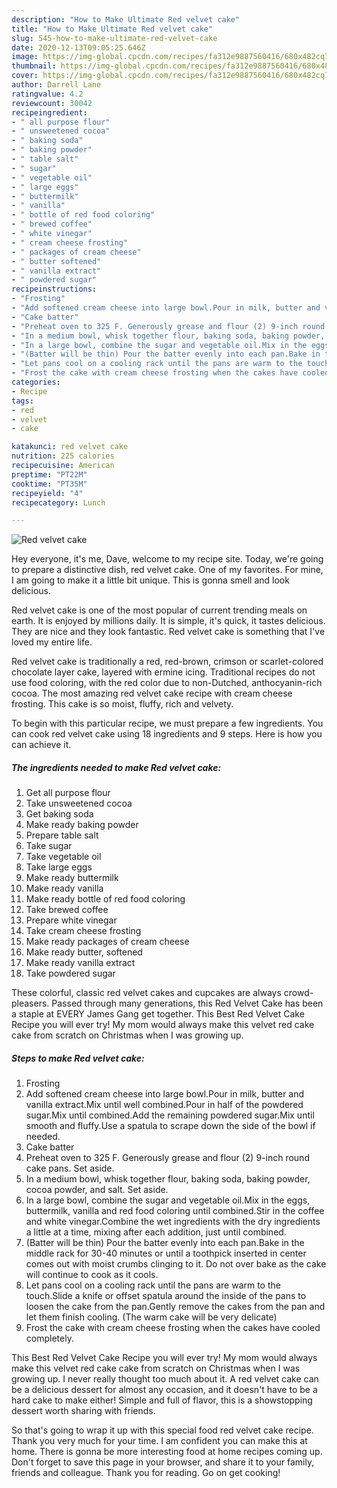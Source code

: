 ```yaml
---
description: "How to Make Ultimate Red velvet cake"
title: "How to Make Ultimate Red velvet cake"
slug: 545-how-to-make-ultimate-red-velvet-cake
date: 2020-12-13T09:05:25.646Z
image: https://img-global.cpcdn.com/recipes/fa312e9887560416/680x482cq70/red-velvet-cake-recipe-main-photo.jpg
thumbnail: https://img-global.cpcdn.com/recipes/fa312e9887560416/680x482cq70/red-velvet-cake-recipe-main-photo.jpg
cover: https://img-global.cpcdn.com/recipes/fa312e9887560416/680x482cq70/red-velvet-cake-recipe-main-photo.jpg
author: Darrell Lane
ratingvalue: 4.2
reviewcount: 30042
recipeingredient:
- " all purpose flour"
- " unsweetened cocoa"
- " baking soda"
- " baking powder"
- " table salt"
- " sugar"
- " vegetable oil"
- " large eggs"
- " buttermilk"
- " vanilla"
- " bottle of red food coloring"
- " brewed coffee"
- " white vinegar"
- " cream cheese frosting"
- " packages of cream cheese"
- " butter softened"
- " vanilla extract"
- " powdered sugar"
recipeinstructions:
- "Frosting"
- "Add softened cream cheese into large bowl.Pour in milk, butter and vanilla extract.Mix until well combined.Pour in half of the powdered sugar.Mix until combined.Add the remaining powdered sugar.Mix until smooth and fluffy.Use a spatula to scrape down the side of the bowl if needed."
- "Cake batter"
- "Preheat oven to 325 F. Generously grease and flour (2) 9-inch round cake pans. Set aside."
- "In a medium bowl, whisk together flour, baking soda, baking powder, cocoa powder, and salt. Set aside."
- "In a large bowl, combine the sugar and vegetable oil.Mix in the eggs, buttermilk, vanilla and red food coloring until combined.Stir in the coffee and white vinegar.Combine the wet ingredients with the dry ingredients a little at a time, mixing after each addition, just until combined."
- "(Batter will be thin) Pour the batter evenly into each pan.Bake in the middle rack for 30-40 minutes or until a toothpick inserted in center comes out with moist crumbs clinging to it. Do not over bake as the cake will continue to cook as it cools."
- "Let pans cool on a cooling rack until the pans are warm to the touch.Slide a knife or offset spatula around the inside of the pans to loosen the cake from the pan.Gently remove the cakes from the pan and let them finish cooling. (The warm cake will be very delicate)"
- "Frost the cake with cream cheese frosting when the cakes have cooled completely."
categories:
- Recipe
tags:
- red
- velvet
- cake

katakunci: red velvet cake 
nutrition: 225 calories
recipecuisine: American
preptime: "PT22M"
cooktime: "PT35M"
recipeyield: "4"
recipecategory: Lunch

---
```



![Red velvet cake](https://img-global.cpcdn.com/recipes/fa312e9887560416/680x482cq70/red-velvet-cake-recipe-main-photo.jpg)

Hey everyone, it's me, Dave, welcome to my recipe site. Today, we're going to prepare a distinctive dish, red velvet cake. One of my favorites. For mine, I am going to make it a little bit unique. This is gonna smell and look delicious.

Red velvet cake is one of the most popular of current trending meals on earth. It is enjoyed by millions daily. It is simple, it's quick, it tastes delicious. They are nice and they look fantastic. Red velvet cake is something that I've loved my entire life.

Red velvet cake is traditionally a red, red-brown, crimson or scarlet-colored chocolate layer cake, layered with ermine icing. Traditional recipes do not use food coloring, with the red color due to non-Dutched, anthocyanin-rich cocoa. The most amazing red velvet cake recipe with cream cheese frosting. This cake is so moist, fluffy, rich and velvety.


To begin with this particular recipe, we must prepare a few ingredients. You can cook red velvet cake using 18 ingredients and 9 steps. Here is how you can achieve it.

<!--inarticleads1-->

##### The ingredients needed to make Red velvet cake:

1. Get  all purpose flour
1. Take  unsweetened cocoa
1. Get  baking soda
1. Make ready  baking powder
1. Prepare  table salt
1. Take  sugar
1. Take  vegetable oil
1. Take  large eggs
1. Make ready  buttermilk
1. Make ready  vanilla
1. Make ready  bottle of red food coloring
1. Take  brewed coffee
1. Prepare  white vinegar
1. Take  cream cheese frosting
1. Make ready  packages of cream cheese
1. Make ready  butter, softened
1. Make ready  vanilla extract
1. Take  powdered sugar


These colorful, classic red velvet cakes and cupcakes are always crowd-pleasers. Passed through many generations, this Red Velvet Cake has been a staple at EVERY James Gang get together. This Best Red Velvet Cake Recipe you will ever try! My mom would always make this velvet red cake cake from scratch on Christmas when I was growing up. 

<!--inarticleads2-->

##### Steps to make Red velvet cake:

1. Frosting
1. Add softened cream cheese into large bowl.Pour in milk, butter and vanilla extract.Mix until well combined.Pour in half of the powdered sugar.Mix until combined.Add the remaining powdered sugar.Mix until smooth and fluffy.Use a spatula to scrape down the side of the bowl if needed.
1. Cake batter
1. Preheat oven to 325 F. Generously grease and flour (2) 9-inch round cake pans. Set aside.
1. In a medium bowl, whisk together flour, baking soda, baking powder, cocoa powder, and salt. Set aside.
1. In a large bowl, combine the sugar and vegetable oil.Mix in the eggs, buttermilk, vanilla and red food coloring until combined.Stir in the coffee and white vinegar.Combine the wet ingredients with the dry ingredients a little at a time, mixing after each addition, just until combined.
1. (Batter will be thin) Pour the batter evenly into each pan.Bake in the middle rack for 30-40 minutes or until a toothpick inserted in center comes out with moist crumbs clinging to it. Do not over bake as the cake will continue to cook as it cools.
1. Let pans cool on a cooling rack until the pans are warm to the touch.Slide a knife or offset spatula around the inside of the pans to loosen the cake from the pan.Gently remove the cakes from the pan and let them finish cooling. (The warm cake will be very delicate)
1. Frost the cake with cream cheese frosting when the cakes have cooled completely.


This Best Red Velvet Cake Recipe you will ever try! My mom would always make this velvet red cake cake from scratch on Christmas when I was growing up. I never really thought too much about it. A red velvet cake can be a delicious dessert for almost any occasion, and it doesn&#39;t have to be a hard cake to make either! Simple and full of flavor, this is a showstopping dessert worth sharing with friends. 

So that's going to wrap it up with this special food red velvet cake recipe. Thank you very much for your time. I am confident you can make this at home. There is gonna be more interesting food at home recipes coming up. Don't forget to save this page in your browser, and share it to your family, friends and colleague. Thank you for reading. Go on get cooking!
